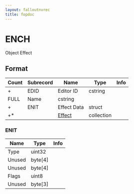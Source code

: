 ```yaml
---
layout: falloutnvrec
title: fopdoc
---
```

ENCH
====

Object Effect

## Format

Count | Subrecord | Name | Type | Info
------|-------|------|------|-----
+ | EDID | Editor ID | cstring |
 | FULL | Name | cstring |
+ | ENIT | Effect Data | struct |
+* | | [Effect](Subrecords/Effect.md) | collection |

### ENIT

Name | Type | Info
-----|------|-----
Type | uint32 |
Unused | byte[4] |
Unused | byte[4] |
Flags | uint8 |
Unused | byte[3] |
